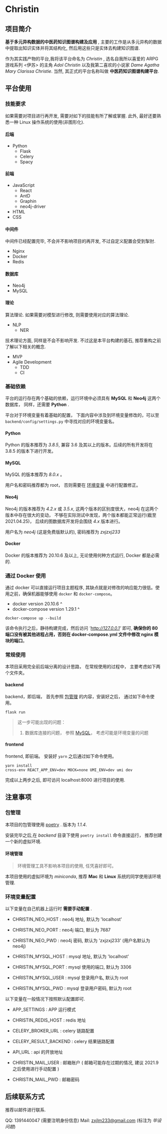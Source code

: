 # Christin

## 项目简介

**基于多元异构数据的中医药知识图谱构建及应用** , 主要的工作是从多元异构的数据中提取出知识实体并将其结构化, 然后用这些只是实体去构建知识图谱.

作为其实践产物的平台,我将该平台命名为 _Christin_ , 选名自我所以喜爱的 ARPG 游戏系列 <伊苏> 的主角 _Adol Christin_ 以及我第二喜欢的小说家 _Dame Agatha Mary Clarissa Christie_. 当然, 其正式的平台名称叫做 **中医药知识图谱构建平台**.

## 平台使用

### 技能要求

如果需要对项目进行再开发, 需要对如下的技能有所了解或掌握. 此外, 最好还要熟悉一种 Linux 操作系统的使用(非图形化).

#### 后端

- Python
  - Flask
  - Celery
  - Spacy

#### 前端

- JavaScript
  - React
  - AntD
  - Graphin
  - neo4j-driver
- HTML
- CSS

#### 中间件

中间件已经配置完毕, 不会并不影响项目的再开发, 不过自定义配置会受到掣肘.

- Nginx
- Docker
- Redis

#### 数据库

- Neo4j
- MySQL

#### 理论

算法理论. 如果需要对模型进行修改, 则需要使用对应的算法理论.

- NLP
  - NER

技术理论方面, 同样是不会不影响开发. 不过这是本平台构建的基石, 推荐重构之前了解以下相关的概念.

- MVP
- Agile Development
  - TDD
  - CI

### 基础依赖

平台的运行存在两个基础的依赖，运行环境中必须具有 **MySQL** 和 **Neo4j** 这两个数据库， 同样，还需要 **Python** .

平台对于环境变量有着基础的配置， 下面内容中涉及到环境变量修改的，可以至 `backend/config/settings.py` 中寻找对应的环境变量名。

#### Python

Python 的版本推荐为 _3.8.5_, 兼容 3.6 及其以上的版本。后续的所有开发将在 3.8.5 的版本下进行开发。

#### MySQL

MySQL 的版本推荐为 _8.0.x_ 。

用户名和密码推荐都为 root， 否则需要在 [环境变量](#环境变量配置) 中进行配置修正。

#### Neo4j

Neo4j 的版本推荐为 _4.2.x_ 或 _3.5.x_, 这两个版本的区别度很大，neo4j 在这两个版本中存在很大的变动， 不够在实际测试中发现，两个版本都能正常运行(截至 2021.04.25)， 后续的图数据库开发将会围绕 _4.x_ 版本进行。

用户名为 _neo4j_ (这是免费版默认的), 密码推荐为 _zxjzxj233_

#### Docker

Docker 的版本推荐为 20.10.6 及以上, 无论使用何种方式运行, Docker 都是必需的.

### 通过 Docker 使用

通过 docker 可以直接运行项目主题程序, 其缺点就是对修改的响应能力很低。使用之前，确保机器能够使用 `docker` 和 `docker-compose`。

- docker version 20.10.6 ^
- docker-compose version 1.29.1 ^

```shell
docker-compose up --build
```

该命令执行之后，静待构建完成，然后访问 _'http://127.0.0.1'_ 即可, **确保你的 80 端口没有被其他进程占用，否则在 docker-compose.yml 文件中修改 nginx 模块的端口**。

### 常规使用

本项目采用完全前后端分离的设计思路， 在常规使用的过程中， 主要考虑如下两个文件夹。

#### backend

backend，即后端， 首先参照 [包管理](#包管理) 的内容，安装好之后， 通过如下命令使用。

```shell
flask run
```

> 这一步可能出现的问题：
>
> 1. 数据库连接的问题， 参照 [MySQL](#MySQL)， 考虑可能是环境变量的问题

#### frontend

frontend, 即前端。 安装好 `yarn` 之后通过如下命令使用。

```shell
yarn install
cross-env REACT_APP_ENV=dev MOCK=none UMI_ENV=dev umi dev
```

完成以上两步之后, 即可访问 localhost:8000 进行项目的使用.

## 注意事项

### 包管理

本项目的包管理使用 [poetry](https://python-poetry.org/) . 版本为 _1.1.4_.

安装完毕之后,在 _backend_ 目录下使用 `poetry install` 命令直接运行， 推荐创建一个新的虚拟环境.

#### 环境管理

> 环境管理工具不影响本项目的使用, 任凭喜好即可。

本项目使用的虚拟环境为 _miniconda_, 推荐 **Mac** 和 **Linux** 系统的同学使用该环境管理.

### 环境变量配置

以下变量在自己机器上运行时 **需要手动配置** .

- CHRISTIN_NEO_HOST : neo4j 地址, 默认为 'localhost'
- CHRISTIN_NEO_PORT : neo4j 端口, 默认为 7687
- CHRISTIN_NEO_PWD : neo4j 密码, 默认为 'zxjzxj233' (用户名默认为 neo4j)

- CHRISTIN_MYSQL_HOST : mysql 地址, 默认为 'localhost'
- CHRISTIN_MYSQL_PORT : mysql 使用的端口, 默认为 3306
- CHRISTIN_MYSQL_USER : mysql 登录用户名, 默认为 root
- CHRISTIN_MYSQL_PWD : mysql 登录用户密码, 默认为 root

以下变量在一般情况下按照默认配置即可.

- APP_SETTINGS : APP 运行模式

- CHRISTIN_REDIS_HOST : redis 地址

- CELERY_BROKER_URL : celery 链路配置
- CELERY_RESULT_BACKEND : celery 结果链路配置

- API_URL : api 的开放地址
- CHRISTIN_MAIL_USER : 邮箱账户 ( 邮箱可能存在过期的情况, 建议 2021.9 之后使用进行手动配置 )
- CHRISTIN_MAIL_PWD : 邮箱密码

## 后续联系方式

推荐以邮件进行联系.

QQ: 1391440047 (需要注明身份信息)
Mail: zxjlm233@gmail.com (标注为 _毕设问题_)
